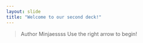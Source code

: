 ```yaml
---
layout: slide
title: "Welcome to our second deck!"
---
```

> Author Minjaessss
Use the right arrow to begin!
